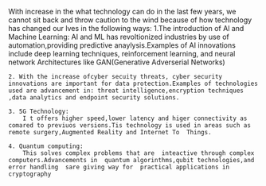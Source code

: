 With increase in the what technology can do in the last few years, we cannot sit back and throw caution to the wind because of how technology has changed our lves in the following ways:
    1.The introduction of Al and Machine Learning:
    AI and ML has revoltionized industries by use of automation,providing predictive anaylysis.Examples of AI innovations include deep learning techniques, reinforcement learning, and neural network 
    Architectures like GAN(Generative Adverserial Networks)


    2. With the increase ofcyber secuity threats, cyber security innovations are important for data protection.Examples of technologies used are advancement in: threat intelligence,encryption techniques ,data analytics and endpoint security solutions.

    3. 5G Technology:
        I t offers higher speed,lower latency and higer connectivity as comared to previuos versions.Tis technology is used in areas such as remote surgery,Augmented Reality and Internet To  Things.
    
    4. Quantum computing:
        This solves complex problems that are  inteactive through complex computers.Advancements in  quantum algorinthms,qubit technologies,and error handling  sare giving way for  practical applications in cryptography